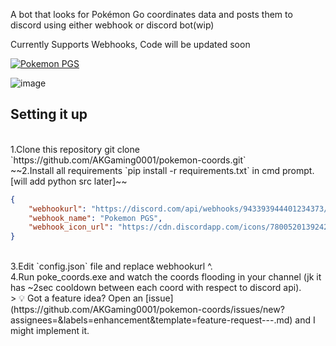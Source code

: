 A bot that looks for Pokémon Go coordinates data and posts them to discord using either webhook or discord bot(wip)

Currently Supports Webhooks, Code will be updated soon 

[![Pokemon PGS](https://discordapp.com/api/guilds/780052013924220968/widget.png?style=banner2)](https://discord.gg/N5Smtq7n7t)


![image](https://user-images.githubusercontent.com/69800494/158576048-b42da403-60e2-4968-9373-3d0258e317be.png)

## Setting it up
<br>
1.Clone this repository git clone `https://github.com/AKGaming0001/pokemon-coords.git`
<br>
~~2.Install all requirements `pip install -r requirements.txt` in cmd prompt. [will add python src later]~~
<br>

```json
{ 
	"webhookurl": "https://discord.com/api/webhooks/943393944401234373/abcdabcdabcdabcdabcdabcdabcdabcdabcdabcdabcdabcdabcdabc",
	"webhook_name": "Pokemon PGS",
	"webhook_icon_url": "https://cdn.discordapp.com/icons/780052013924220968/ccc15bfb186d9291058ff5c261828319.png?size=4096"
}
```
<br>
3.Edit `config.json` file and replace webhookurl ^.
<br>
4.Run poke_coords.exe and watch the coords flooding in your channel (jk it has ~2sec cooldown between each coord with respect to discord api).
<br>
> 💡 Got a feature idea? Open an [issue](https://github.com/AKGaming0001/pokemon-coords/issues/new?assignees=&labels=enhancement&template=feature-request---.md) and I might implement it.
